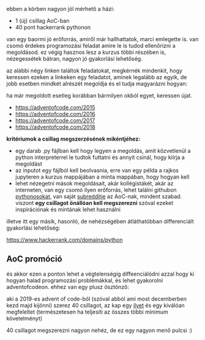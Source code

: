 ebben a körben nagyon jól mérhető a házi:

- 1 (új) csillag AoC-ban
- 40 pont hackerrank pythonon

van egy baormi jó erőforrás, amiről már hallhattatok, marci emlegette is. 
van csomó érdekes programozási feladat amire le is tudod ellenőrizni a megoldásod. 
ez végig hasznos lesz a kurzus többi részében is, 
nézegessétek bátran, nagyon jó gyakorlási lehetőség.

az alábbi négy linken találtok feladatokat, 
megkérnék mindenkit, hogy keressen ezeken a linkeken egy feladatot,
aminek legalább az egyik, 
de jobb esetben mindkét alrészét megoldja és el tudja magyarázni hogyan:

ha már megoldott esetleg korábban bármilyen okból egyet, keressen újat.

- https://adventofcode.com/2015
- https://adventofcode.com/2016
- https://adventofcode.com/2017
- https://adventofcode.com/2018

**kritériumok a csillag megszerzésének mikéntjéhez:**
- egy darab .py fájlban kell hogy legyen a megoldás, 
amit közvetlenül a python interpreterrel le tudtok futtatni 
és annyit csinál, hogy kiírja a megoldást
- az inputot egy fájlból kell beolvasnia, erre van egy példa a rajkos jupyteren
 a kurzus mappájában a minta mappában, hogy hogyan kell
 - lehet nézegetni mások megoldásait, akár kollégistákét, akár az interneten,
  van egy csomó ilyen erőforrás, lehet találni githubon 
  [pythonosokat](https://github.com/madacoo/advent_of_code_2017),
  van saját [subredditje](https://www.reddit.com/r/adventofcode/) az AoC-nak,
  mindent szabad. viszont **egy csillagot önállóan kell megszerezni**
  szóval ezeket inspirációnak és mintának lehet használni



illetve itt egy másik, hasonló, 
de nehézségében átláthatóbban differenciált gyakorlási lehetőség:

https://www.hackerrank.com/domains/python

## AoC promóció

és akkor ezen a ponton lehet a végtelenségig diffeenciálódni azzal 
hogy ki hogyan halad programozási problémákkal, és lehet gyakorolni adventofcodeon.
ehhez van egy plusz ösztönző:

aki a 2019-es advent of code-ból 
(szóval abból ami most decemberben kezd majd kijönni)
szerez 40 csillagot, az kap egy 
[ilyet](https://teespring.com/adventofcode2019?pid=377)
és egy kiválóan megfeleltet 
(természetesen ha teljesíti az összes többi minimum követelményt)

40 csillagot megszerezni nagyon nehéz, de ez egy nagyon menő pulcsi :)